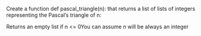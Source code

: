 Create a function def pascal_triangle(n): that returns a list of lists of integers representing the Pascal’s triangle of n:

Returns an empty list if n <= 0You can assume n will be always an integer

